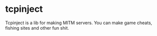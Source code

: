 # tcpinject
Tcpinject is a lib for making MITM servers. You can make game cheats, fishing sites and other fun shit.
